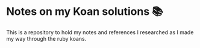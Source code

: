 # Notes on my Koan solutions 📚
This is a repository to hold my notes and references I researched as I made my way through the ruby koans. 
